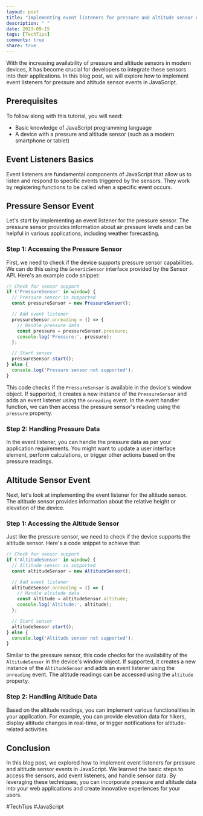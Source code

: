 ```yaml
---
layout: post
title: "Implementing event listeners for pressure and altitude sensor events in JavaScript"
description: " "
date: 2023-09-15
tags: [TechTips]
comments: true
share: true
---
```


With the increasing availability of pressure and altitude sensors in modern devices, it has become crucial for developers to integrate these sensors into their applications. In this blog post, we will explore how to implement event listeners for pressure and altitude sensor events in JavaScript.

## Prerequisites
To follow along with this tutorial, you will need:
- Basic knowledge of JavaScript programming language
- A device with a pressure and altitude sensor (such as a modern smartphone or tablet)

## Event Listeners Basics
Event listeners are fundamental components of JavaScript that allow us to listen and respond to specific events triggered by the sensors. They work by registering functions to be called when a specific event occurs.

## Pressure Sensor Event
Let's start by implementing an event listener for the pressure sensor. The pressure sensor provides information about air pressure levels and can be helpful in various applications, including weather forecasting.

### Step 1: Accessing the Pressure Sensor
First, we need to check if the device supports pressure sensor capabilities. We can do this using the `GenericSensor` interface provided by the Sensor API. Here's an example code snippet:

```javascript
// Check for sensor support
if ('PressureSensor' in window) {
  // Pressure sensor is supported
  const pressureSensor = new PressureSensor();

  // Add event listener
  pressureSensor.onreading = () => {
    // Handle pressure data
    const pressure = pressureSensor.pressure;
    console.log('Pressure:', pressure);
  };

  // Start sensor
  pressureSensor.start();
} else {
  console.log('Pressure sensor not supported');
}
```
This code checks if the `PressureSensor` is available in the device's window object. If supported, it creates a new instance of the `PressureSensor` and adds an event listener using the `onreading` event. In the event handler function, we can then access the pressure sensor's reading using the `pressure` property.

### Step 2: Handling Pressure Data
In the event listener, you can handle the pressure data as per your application requirements. You might want to update a user interface element, perform calculations, or trigger other actions based on the pressure readings.

## Altitude Sensor Event
Next, let's look at implementing the event listener for the altitude sensor. The altitude sensor provides information about the relative height or elevation of the device.

### Step 1: Accessing the Altitude Sensor
Just like the pressure sensor, we need to check if the device supports the altitude sensor. Here's a code snippet to achieve that:

```javascript
// Check for sensor support
if ('AltitudeSensor' in window) {
  // Altitude sensor is supported
  const altitudeSensor = new AltitudeSensor();

  // Add event listener
  altitudeSensor.onreading = () => {
    // Handle altitude data
    const altitude = altitudeSensor.altitude;
    console.log('Altitude:', altitude);
  };

  // Start sensor
  altitudeSensor.start();
} else {
  console.log('Altitude sensor not supported');
}
```

Similar to the pressure sensor, this code checks for the availability of the `AltitudeSensor` in the device's window object. If supported, it creates a new instance of the `AltitudeSensor` and adds an event listener using the `onreading` event. The altitude readings can be accessed using the `altitude` property.

### Step 2: Handling Altitude Data
Based on the altitude readings, you can implement various functionalities in your application. For example, you can provide elevation data for hikers, display altitude changes in real-time, or trigger notifications for altitude-related activities.

## Conclusion
In this blog post, we explored how to implement event listeners for pressure and altitude sensor events in JavaScript. We learned the basic steps to access the sensors, add event listeners, and handle sensor data. By leveraging these techniques, you can incorporate pressure and altitude data into your web applications and create innovative experiences for your users.

#TechTips #JavaScript